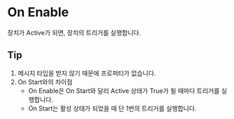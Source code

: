 # On Enable

장치가 Active가 되면, 장치의 트리거를 실행합니다.


## Tip

1. 메시지 타입을 받지 않기 때문에 프로퍼티가 없습니다.  
2. On Start와의 차이점
   - On Enable은 On Start와 달리 Active 상태가 True가 될 때마다 트리거를 실행합니다.
   - On Start는 활성 상태가 되었을 때 단 1번의 트리거를 실행합니다.